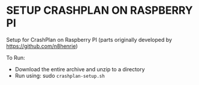 # SETUP CRASHPLAN ON RASPBERRY PI
Setup for CrashPlan on Raspberry PI (parts originally developed by https://github.com/n8henrie)

To Run:
- Download the entire archive and unzip to a directory
- Run using: sudo `crashplan-setup.sh`
